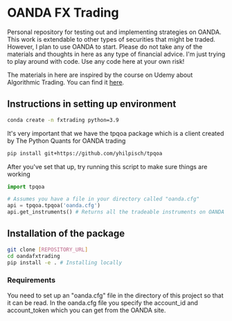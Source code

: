 # OANDA FX Trading
Personal repository for testing out and implementing strategies on OANDA. This work is extendable to other types of securities that might be traded. However, I plan to use OANDA to start. Please do not take any of the materials and thoughts in here as any type of financial advice. I'm just trying to play around with code. Use any code here at your own risk!

The materials in here are inspired by the course on Udemy about Algorithmic Trading. You can find it [here](https://www.udemy.com/course/algorithmic-trading-with-python-and-machine-learning/).

## Instructions in setting up environment
```bash
conda create -n fxtrading python=3.9
```
It's very important that we have the tpqoa package which is a client created by The Python Quants for OANDA trading
```bash
pip install git+https://github.com/yhilpisch/tpqoa
```

After you've set that up, try running this script to make sure things are working
```python
import tpqoa

# Assumes you have a file in your directory called "oanda.cfg"
api = tpqoa.tpqoa('oanda.cfg')
api.get_instruments() # Returns all the tradeable instruments on OANDA
```
## Installation of the package

```bash
git clone [REPOSITORY_URL]
cd oandafxtrading
pip install -e . # Installing locally
```
### Requirements

You need to set up an "oanda.cfg" file in the directory of this project so that it can be read.
In the oanda.cfg file you specify the account_id and account_token which you can get from the OANDA site.
